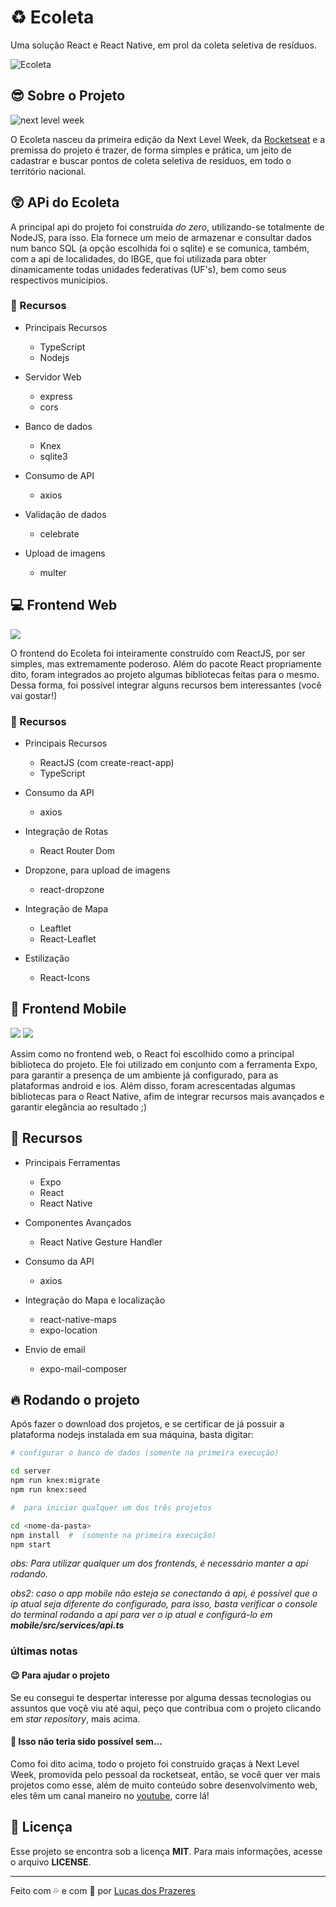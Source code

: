 # ♻️  Ecoleta

Uma solução React e React Native, em prol da coleta seletiva de resíduos.

![Ecoleta](.github/capa.svg)

## :sunglasses: Sobre o Projeto

![next level week](.github/logo.svg)

O Ecoleta nasceu da primeira edição da Next Level Week, da [Rocketseat](https://github.com/Rocketseat) e a premissa do projeto é trazer, de forma simples e prática, um jeito de cadastrar  e buscar pontos de coleta seletiva de resíduos, em todo o território nacional.

## :astonished: APi do Ecoleta

A principal api do projeto foi construída *do zero*, utilizando-se totalmente de NodeJS, para isso. Ela fornece um meio de armazenar e consultar dados num banco SQL (a opção escolhida foi o sqlite) e se comunica, também, com a api de localidades, do IBGE, que foi utilizada para obter dinamicamente todas unidades federativas (UF's), bem como seus respectivos municípios.

### :wrench: Recursos
* Principais Recursos
  * TypeScript
  * Nodejs

* Servidor Web
  * express
  * cors

* Banco de dados
  * Knex
  * sqlite3

* Consumo de API
  * axios

* Validação de dados
  * celebrate

* Upload de imagens
  * multer

## :computer: Frontend Web

![](.github/web.gif)

O frontend do Ecoleta foi inteiramente construído com ReactJS, por ser simples, mas extremamente poderoso. Além do pacote React propriamente dito, foram integrados ao projeto algumas bibliotecas feitas para o mesmo. Dessa forma, foi possível integrar alguns recursos bem interessantes (você vai gostar!)

### :wrench: Recursos

* Principais Recursos
  * ReactJS (com create-react-app)
  * TypeScript

* Consumo da API
  * axios

* Integração de Rotas
  * React Router Dom

* Dropzone, para upload de imagens
  * react-dropzone

* Integração de Mapa
  * Leaftlet
  * React-Leaflet

* Estilização
  * React-Icons

## :iphone: Frontend Mobile

![](.github/home-mobile.png)
![](.github/detalhes-mobile.svg)

Assim como no frontend web, o React foi escolhido como a principal biblioteca do projeto. Ele foi utilizado em conjunto com a ferramenta Expo, para garantir a presença de um ambiente já configurado, para as plataformas android e ios. Além disso, foram acrescentadas algumas bibliotecas para o React Native, afim de integrar recursos mais avançados e garantir elegância ao resultado ;)

## :wrench: Recursos
* Principais Ferramentas
  * Expo
  * React
  * React Native

* Componentes Avançados
  * React Native Gesture Handler

* Consumo da API
  * axios

* Integração do Mapa e localização
  * react-native-maps
  * expo-location

* Envio de email
  * expo-mail-composer

## :fire: Rodando o projeto

Após fazer o download dos projetos, e se certificar de já possuir a plataforma nodejs instalada em sua máquina, basta digitar:

```bash
# configurar o banco de dados (somente na primeira execução)

cd server
npm run knex:migrate
npm run knex:seed

#  para iniciar qualquer um dos três projetos

cd <nome-da-pasta>
npm install  #  (somente na primeira execução)
npm start
```

*obs: Para utilizar qualquer um dos frontends, é necessário manter a api rodando.*

*obs2: caso o app mobile não esteja se conectando á api, é possível que o ip atual seja diferente do configurado, para isso, basta verificar o console do terminal rodando a api para ver o ip atual e configurá-lo em **mobile/src/services/api.ts***

### últimas notas

#### :wink: Para ajudar o projeto
Se eu consegui te despertar interesse por alguma dessas tecnologias ou assuntos que voçê viu até aqui, peço que contribua com o projeto clicando em *star repository*, mais acima.

#### :rocket: Isso não teria sido possível sem...
Como foi dito acima, todo o projeto foi construído graças à Next Level Week, promovida pelo pessoal da rocketseat, então, se você quer ver mais projetos como esse, além de muito conteúdo sobre desenvolvimento web, eles têm um canal maneiro no [youtube](https://www.youtube.com/channel/UCSfwM5u0Kce6Cce8_S72olg), corre lá!

## 📝 Licença
Esse projeto se encontra sob a licença **MIT**. Para mais informações, acesse o arquivo **LICENSE**.

***

Feito com :sweat_drops: e com :purple_heart: por [Lucas dos Prazeres](https://www.linkedin.com/in/lucas-prazeres-781772182/)

